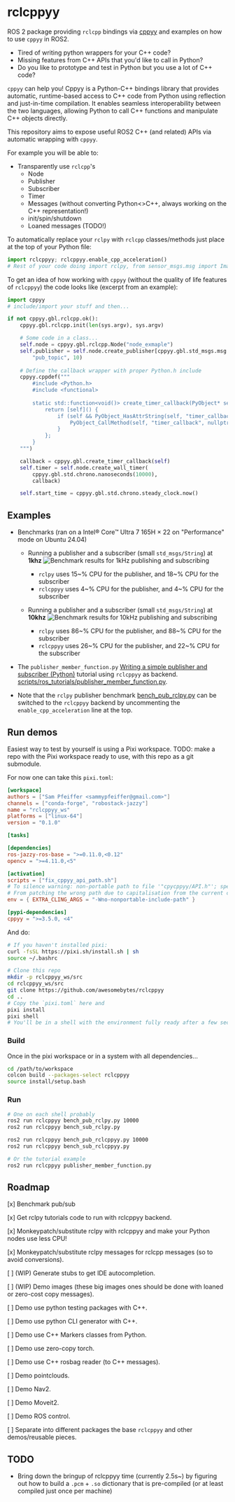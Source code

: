 # rclcppyy

ROS 2 package providing `rclcpp` bindings via [cppyy](https://cppyy.readthedocs.io/en/latest/) and examples on how to use `cppyy` in ROS2.

* Tired of writing python wrappers for your C++ code?
* Missing features from C++ APIs that you'd like to call in Python?
* Do you like to prototype and test in Python but you use a lot of C++ code?

`cppyy` can help you! Cppyy is a Python-C++ bindings library that provides automatic, runtime-based access to C++ code from Python using reflection and just-in-time compilation. It enables seamless interoperability between the two languages, allowing Python to call C++ functions and manipulate C++ objects directly.

This repository aims to expose useful ROS2 C++ (and related) APIs via automatic wrapping with `cppyy`.

For example you will be able to:
* Transparently use `rclcpp`'s
    * Node
    * Publisher
    * Subscriber
    * Timer
    * Messages (without converting Python<>C++, always working on the C++ representation!)
    * init/spin/shutdown
    * Loaned messages (TODO!)

To automatically replace your `rclpy` with `rclcpp` classes/methods just place at the top of your Python file:
```python
import rclcppyy; rclcppyy.enable_cpp_acceleration()
# Rest of your code doing import rclpy, from sensor_msgs.msg import Image... etc
```

To get an idea of how working with `cppyy` (without the quality of life features of `rclcppyy`) the code looks like (excerpt from an example):
```python
import cppyy
# include/import your stuff and then...

if not cppyy.gbl.rclcpp.ok():
    cppyy.gbl.rclcpp.init(len(sys.argv), sys.argv)

    # Some code in a class...
    self.node = cppyy.gbl.rclcpp.Node("node_exmaple")
    self.publisher = self.node.create_publisher[cppyy.gbl.std_msgs.msg.String](
        "pub_topic", 10)
        
    # Define the callback wrapper with proper Python.h include
    cppyy.cppdef("""
        #include <Python.h>
        #include <functional>
        
        static std::function<void()> create_timer_callback(PyObject* self) {
            return [self]() {
                if (self && PyObject_HasAttrString(self, "timer_callback")) {
                    PyObject_CallMethod(self, "timer_callback", nullptr);
                }
            };
        }
    """)

    callback = cppyy.gbl.create_timer_callback(self)
    self.timer = self.node.create_wall_timer(
        cppyy.gbl.std.chrono.nanoseconds(10000),
        callback)

    self.start_time = cppyy.gbl.std.chrono.steady_clock.now()
```

## Examples

* Benchmarks (ran on a Intel® Core™ Ultra 7 165H × 22 on "Performance" mode on Ubuntu 24.04)
    * Running a publisher and a subscriber (small `std_msgs/String`) at **1khz**
    ![Benchmark results for 1kHz publishing and subscribing](media/benchmark_pub_sub_1k_hz.png)
        * `rclpy` uses 15~% CPU for the publisher, and 18~% CPU for the subscriber
        * `rclcppyy` uses 4~% CPU for the publisher, and 4~% CPU for the subscriber

    * Running a publisher and a subscriber (small `std_msgs/String`) at **10khz**
    ![Benchmark results for 10kHz publishing and subscribing](media/benchmark_pub_sub_10k_hz.png)
        * `rclpy` uses 86~% CPU for the publisher, and 88~% CPU for the subscriber
        * `rclcppyy` uses 26~% CPU for the publisher, and 22~% CPU for the subscriber

* The `publisher_member_function.py` [Writing a simple publisher and subscriber (Python)](https://docs.ros.org/en/jazzy/Tutorials/Beginner-Client-Libraries/Writing-A-Simple-Py-Publisher-And-Subscriber.html) tutorial using `rclcppyy` as backend. [scripts/ros_tutorials/publisher_member_function.py](scripts/ros_tutorials/publisher_member_function.py).
* Note that the `rclpy` publisher benchmark [bench_pub_rclpy.py](scripts/benchmarks/bench_pub_rclpy.py) can be switched to the `rclcppyy` backend by uncommenting the `enable_cpp_acceleration` line at the top.


## Run demos
Easiest way to test by yourself is using a Pixi workspace. TODO: make a repo with the Pixi workspace ready to use, with this repo as a git submodule.

For now one can take this `pixi.toml`:
```toml
[workspace]
authors = ["Sam Pfeiffer <sammypfeiffer@gmail.com>"]
channels = ["conda-forge", "robostack-jazzy"]
name = "rclcppyy_ws"
platforms = ["linux-64"]
version = "0.1.0"

[tasks]

[dependencies]
ros-jazzy-ros-base = ">=0.11.0,<0.12"
opencv = ">=4.11.0,<5"

[activation]
scripts = ["fix_cppyy_api_path.sh"]
# To silence warning: non-portable path to file '"cpycppyy/API.h"'; specified path differs in case from file name on disk [-Wnonportable-include-path]
# From patching the wrong path due to capitalisation from the current cppyy packaged version
env = { EXTRA_CLING_ARGS = "-Wno-nonportable-include-path" }

[pypi-dependencies]
cppyy = ">=3.5.0, <4"
```

And do:
```bash
# If you haven't installed pixi:
curl -fsSL https://pixi.sh/install.sh | sh
source ~/.bashrc

# Clone this repo
mkdir -p rclcppyy_ws/src
cd rclcppyy_ws/src
git clone https://github.com/awesomebytes/rclcppyy
cd ..
# Copy the `pixi.toml` here and
pixi install
pixi shell
# You'll be in a shell with the environment fully ready after a few seconds
```


### Build

Once in the pixi workspace or in a system with all dependencies...

```bash
cd /path/to/workspace
colcon build --packages-select rclcppyy
source install/setup.bash
```

### Run

```bash
# One on each shell probably
ros2 run rclcppyy bench_pub_rclpy.py 10000
ros2 run rclcppyy bench_sub_rclpy.py

ros2 run rclcppyy bench_pub_rclcppyy.py 10000
ros2 run rclcppyy bench_sub_rclcppyy.py

# Or the tutorial example
ros2 run rclcppyy publisher_member_function.py
```

## Roadmap

[x] Benchmark pub/sub

[x] Get rclpy tutorials code to run with rclcppyy backend.

[x] Monkeypatch/substitute rclpy with rclcppyy and make your Python nodes use less CPU!

[x] Monkeypatch/substitute rclpy messages for rclcpp messages (so to avoid conversions).

[ ] (WIP) Generate stubs to get IDE autocompletion.

[ ] (WIP) Demo images (these big images ones should be done with loaned or zero-cost copy messages).

[ ] Demo use python testing packages with C++.

[ ] Demo use python CLI generator with C++.

[ ] Demo use C++ Markers classes from Python.

[ ] Demo use zero-copy torch.

[ ] Demo use C++ rosbag reader (to C++ messages).

[ ] Demo pointclouds.

[ ] Demo Nav2.

[ ] Demo Moveit2.

[ ] Demo ROS control.

[ ] Separate into different packages the base `rclcppyy` and other demos/reusable pieces.


## TODO

* Bring down the bringup of rclcppyy time (currently 2.5s~) by figuring out how to build a `.pcm` + `.so` dictionary that is pre-compiled (or at least compiled just once per machine)
